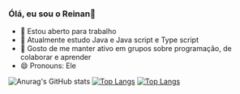 ### Ólá, eu sou o Reinan👋

- 🔭 Estou aberto para trabalho
- 🌱 Atualmente estudo Java e Java script e Type script
- 👯 Gosto de me manter ativo em grupos sobre programação, de colaborar e aprender
- 😄 Pronouns: Ele

![Anurag's GitHub stats](https://github-readme-stats.vercel.app/api?username=reinan-alves&show_icons=true&theme=dark)
[![Top Langs](https://github-readme-stats.vercel.app/api/top-langs/?username=reinan-alves&layout=compact)](https://github.com/reinan-alves/github-readme-stats)
[![Top Langs](https://github-readme-stats.vercel.app/api/top-langs/?username=reinan-alves&hide=javascript,html)](https://github.com/anuraghazra/github-readme-stats)
